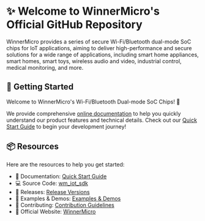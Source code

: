 # ✨ Welcome to WinnerMicro's Official GitHub Repository

WinnerMicro provides a series of secure Wi-Fi/Bluetooth dual-mode SoC chips for IoT applications, aiming to deliver high-performance and secure solutions for a wide range of applications, including smart home appliances, smart homes, smart toys, wireless audio and video, industrial control, medical monitoring, and more.

## 🚀 Getting Started

Welcome to WinnerMicro's Wi-Fi/Bluetooth Dual-mode SoC Chips! 🎉

We provide comprehensive [online documentation](https://doc.winnermicro.net/w800/zh_CN/latest/) to help you quickly understand our product features and technical details. Check out our [Quick Start Guide](https://doc.winnermicro.net/w800/zh_CN/latest/get_started/index.html) to begin your development journey!

## 📦 Resources

Here are the resources to help you get started:

- 📖 Documentation: [Quick Start Guide](https://doc.winnermicro.net/w800/zh_CN/latest/get_started/index.html)
- 💻 Source Code: [wm_iot_sdk](https://github.com/WinnerMicro/wm_iot_sdk)
- 🔖 Releases: [Release Versions](https://github.com/WinnerMicro/wm_iot_sdk/releases)
- 📝 Examples & Demos: [Examples & Demos](https://doc.winnermicro.net/w800/zh_CN/latest/examples_reference/index.html)
- 🤝 Contributing: [Contribution Guidelines](https://github.com/WinnerMicro/wm_iot_sdk/blob/master/CONTRIBUTING_EN.md)
- 🏢 Official Website: [WinnerMicro](https://www.winnermicro.com/)
